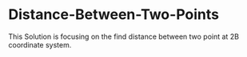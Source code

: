 # Distance-Between-Two-Points
This Solution is focusing on the find distance between two point at 2B coordinate system.
